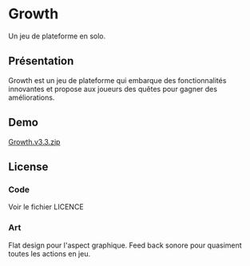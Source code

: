 Growth
===========
Un jeu de plateforme en solo.

Présentation
------------
Growth est un jeu de plateforme qui embarque des fonctionnalités innovantes et propose aux joueurs des quêtes pour gagner des améliorations.

Demo
--------
[Growth.v3.3.zip](https://mightycode.github.io/data/Growth.v3.3.zip)

License
-------
### Code
Voir le fichier LICENCE

### Art
Flat design pour l'aspect graphique.
Feed back sonore pour quasiment toutes les actions en jeu.
